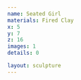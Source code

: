 ```yaml
---
name: Seated Girl
materials: Fired Clay
x: 5
y: 7
z: 16
images: 1
details: 0

layout: sculpture
---
```



